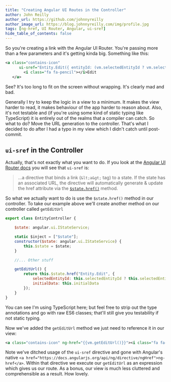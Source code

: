```yaml
---
title: "Creating Angular UI Routes in the Controller"
author: John Reilly
author_url: https://github.com/johnnyreilly
author_image_url: https://blog.johnnyreilly.com/img/profile.jpg
tags: [ng-href, UI Router, Angular, ui-sref]
hide_table_of_contents: false
---
```

So you're creating a link with the Angular UI Router. You're passing more than a few parameters and it's getting kinda big. Something like this:

 ```xml
<a class="contains-icon" 
       ui-sref="Entity.Edit({ entityId: (vm.selectedEntityId ? vm.selectedEntityId: null), initialData: vm.initialData })">
         <i class="fa fa-pencil"></i>Edit
    </a>
```

See? It's too long to fit on the screen without wrapping. It's clearly mad and bad.

Generally I try to keep the logic in a view to a minimum. It makes the view harder to read, it makes behaviour of the app harder to reason about. Also, it's not testable and (if you're using some kind of static typing like TypeScript) it is entirely out of the realms that a compiler can catch. So what to do? Move the URL generation to the controller. That's what I decided to do after I had a typo in my view which I didn't catch until post-commit.

## `ui-sref` in the Controller

Actually, that's not exactly what you want to do. If you look at the [Angular UI Router docs](<http://angular-ui.github.io/ui-router/site/#/api/ui.router.state.directive:ui-sref>) you will see that `ui-sref` is:

> ...a directive that binds a link (`&lt;a&gt;` tag) to a state. If the state has an associated URL, the directive will automatically generate & update the href attribute via the [`$state.href()`](<http://angular-ui.github.io/ui-router/site/#/api/ui.router.state.$state#methods_href>) method.

So what we actually want to do is use the `$state.href()` method in our controller. To take our example above we'll create another method on our controller called `getEditUrl`

```js
export class EntityController {

    $state: angular.ui.IStateService;

    static $inject = ["$state"];
    constructor($state: angular.ui.IStateService) {
        this.$state = $state;
    }

    //... Other stuff

    getEditUrl() {
        return this.$state.href("Entity.Edit", { 
            selectedEntityId: this.selectedEntityId ? this.selectedEntityId: null, 
            initialData: this.initialData 
        });
    }
}
```

You can see I'm using TypeScript here; but feel free to strip out the type annotations and go with raw ES6 classes; that'll still give you testability if not static typing.

Now we've added the `getEditUrl` method we just need to reference it in our view:

```xml
<a class="contains-icon" ng-href="{{vm.getEditUrl()}}"><i class="fa fa-pencil"></i>Edit</a>
```

Note we've ditched usage of the `ui-sref` directive and gone with Angular's native `<a href="https://docs.angularjs.org/api/ng/directive/ngHref">ng-href</a>`. Within that directive we execute our `getEditUrl` as an expression which gives us our route. As a bonus, our view is much less cluttered and comprehensible as a result. How lovely.



